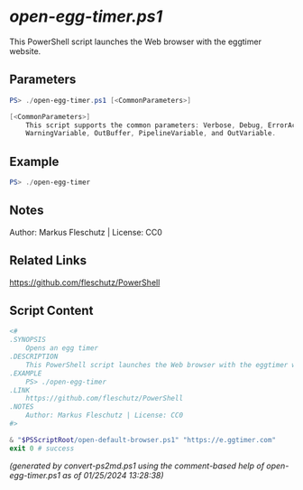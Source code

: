 *open-egg-timer.ps1*
================

This PowerShell script launches the Web browser with the eggtimer website.

Parameters
----------
```powershell
PS> ./open-egg-timer.ps1 [<CommonParameters>]

[<CommonParameters>]
    This script supports the common parameters: Verbose, Debug, ErrorAction, ErrorVariable, WarningAction, 
    WarningVariable, OutBuffer, PipelineVariable, and OutVariable.
```

Example
-------
```powershell
PS> ./open-egg-timer

```

Notes
-----
Author: Markus Fleschutz | License: CC0

Related Links
-------------
https://github.com/fleschutz/PowerShell

Script Content
--------------
```powershell
<#
.SYNOPSIS
	Opens an egg timer
.DESCRIPTION
	This PowerShell script launches the Web browser with the eggtimer website.
.EXAMPLE
	PS> ./open-egg-timer
.LINK
	https://github.com/fleschutz/PowerShell
.NOTES
	Author: Markus Fleschutz | License: CC0
#>

& "$PSScriptRoot/open-default-browser.ps1" "https://e.ggtimer.com"
exit 0 # success
```

*(generated by convert-ps2md.ps1 using the comment-based help of open-egg-timer.ps1 as of 01/25/2024 13:28:38)*
